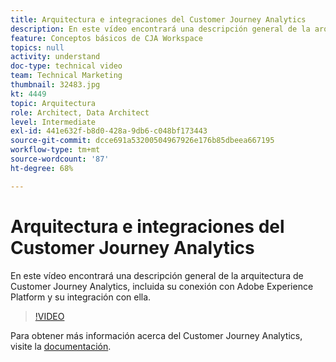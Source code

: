 ```yaml
---
title: Arquitectura e integraciones del Customer Journey Analytics
description: En este vídeo encontrará una descripción general de la arquitectura de Customer Journey Analytics de Adobe, incluida su conexión con Adobe Experience Platform y su integración con ella.
feature: Conceptos básicos de CJA Workspace
topics: null
activity: understand
doc-type: technical video
team: Technical Marketing
thumbnail: 32483.jpg
kt: 4449
topic: Arquitectura
role: Architect, Data Architect
level: Intermediate
exl-id: 441e632f-b8d0-428a-9db6-c048bf173443
source-git-commit: dcce691a53200504967926e176b85dbeea667195
workflow-type: tm+mt
source-wordcount: '87'
ht-degree: 68%

---
```


# Arquitectura e integraciones del Customer Journey Analytics

En este vídeo encontrará una descripción general de la arquitectura de Customer Journey Analytics, incluida su conexión con Adobe Experience Platform y su integración con ella.

>[!VIDEO](https://video.tv.adobe.com/v/32483/?quality=12)

Para obtener más información acerca del Customer Journey Analytics, visite la [documentación](https://docs.adobe.com/content/help/es-ES/analytics-platform/using/cja-landing.html).
